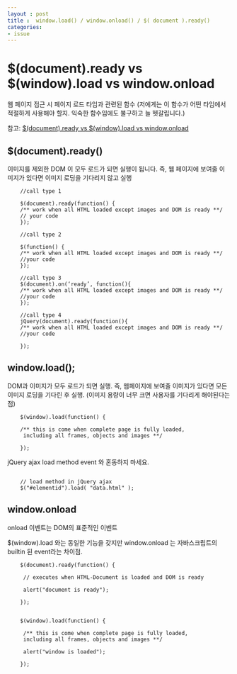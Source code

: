 ```yaml
---
layout : post
title :  window.load() / window.onload() / $( document ).ready()
categories: 
- issue
---
```




# $(document).ready vs $(window).load vs window.onload


웹 페이지 접근 시 페이지 로드 타임과 관련된 함수
(저에게는 이 함수가 어떤 타임에서 적절하게 사용해야 할지. 
익숙한 함수임에도 불구하고 늘 헷갈립니다.)

참고: <a href="http://tech-blog.maddyzone.com/javascript/document-ready-vs-window-load-vs-window-onload" target="_blank">$(document).ready vs $(window).load vs window.onload</a>

## $(document).ready() 
이미지를 제외한 DOM 이 모두 로드가 되면 실행이 됩니다. 
즉, 웹 페이지에 보여줄 이미지가 있다면 이미지 로딩을 기다리지 않고 실행

~~~~
	//call type 1
	
	$(document).ready(function() {
	/** work when all HTML loaded except images and DOM is ready **/
	// your code
	});

	//call type 2
	
	$(function() {
	/** work when all HTML loaded except images and DOM is ready **/
	//your code
	});
	
	//call type 3
	$(document).on(‘ready’, function(){
	/** work when all HTML loaded except images and DOM is ready **/
	//your code
	});
	
	//call type 4
	jQuery(document).ready(function(){
	/** work when all HTML loaded except images and DOM is ready **/
	//your code
	
	});

~~~~

## window.load();

DOM과 이미지가 모두 로드가 되면 실행. 
즉, 웹페이지에 보여줄 이미지가 있다면 모든 이미지 로딩을 기다린 후 실행.
(이미지 용량이 너무 크면 사용자를 기다리게 해야된다는 점)


~~~~
	$(window).load(function() {
	
	/** this is come when complete page is fully loaded,
	 including all frames, objects and images **/
	
	});
~~~~

 jQuery ajax load method event 와 혼동하지 마세요. 
~~~~

	// load method in jQuery ajax
	$("#elementid").load( "data.html" );

~~~~

## window.onload

onload 이벤트는 DOM의 표준적인 이벤트

$(window).load 와는 동일한 기능을 갖지만 window.onload 는 자바스크립트의 builtin 된 event라는 차이점.


~~~~
	$(document).ready(function() {

	 // executes when HTML-Document is loaded and DOM is ready
	
	 alert("document is ready");
	
	});


	$(window).load(function() {
	 
	 /** this is come when complete page is fully loaded, 
	 including all frames, objects and images **/
	 
	 alert("window is loaded");
	
	});
~~~~


 




